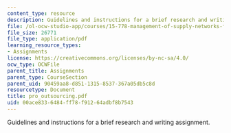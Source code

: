 ```yaml
---
content_type: resource
description: Guidelines and instructions for a brief research and writing assignment.
file: /ol-ocw-studio-app/courses/15-778-management-of-supply-networks-for-products-and-services-summer-2004/00ace8336484ff78f91264adbf8b7543_pro_outsourcing.pdf
file_size: 26771
file_type: application/pdf
learning_resource_types:
- Assignments
license: https://creativecommons.org/licenses/by-nc-sa/4.0/
ocw_type: OCWFile
parent_title: Assignments
parent_type: CourseSection
parent_uid: 90459aa8-d851-1315-8537-367a05db5c8d
resourcetype: Document
title: pro_outsourcing.pdf
uid: 00ace833-6484-ff78-f912-64adbf8b7543
---
```

Guidelines and instructions for a brief research and writing assignment.